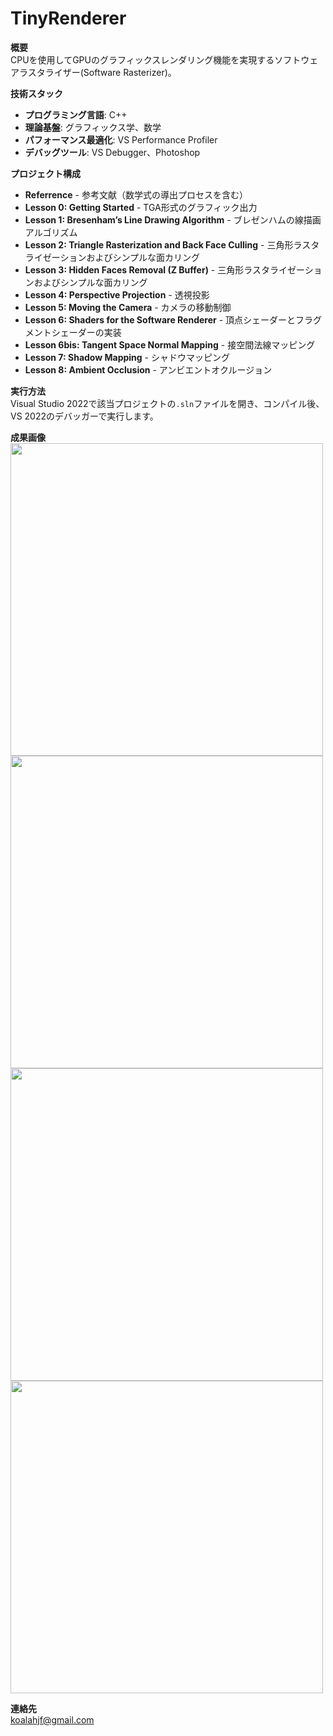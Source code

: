 
# TinyRenderer

‌**概要**‌  
CPUを使用してGPUのグラフィックスレンダリング機能を実現するソフトウェアラスタライザー(Software Rasterizer)。

‌**技術スタック**‌

-   ‌**プログラミング言語**‌: C++
-   ‌**理論基盤**‌: グラフィックス学、数学
-   ‌**パフォーマンス最適化**‌: VS Performance Profiler
-   ‌**デバッグツール**‌: VS Debugger、Photoshop

‌**プロジェクト構成**‌

-   ‌**Referrence**‌ - 参考文献（数学式の導出プロセスを含む）
-   ‌**Lesson 0: Getting Started**‌ - TGA形式のグラフィック出力
-   ‌**Lesson 1: Bresenham’s Line Drawing Algorithm**‌ - ブレゼンハムの線描画アルゴリズム
-   ‌**Lesson 2: Triangle Rasterization and Back Face Culling**‌ - 三角形ラスタライゼーションおよびシンプルな面カリング
-   ‌**Lesson 3: Hidden Faces Removal (Z Buffer)** - 三角形ラスタライゼーションおよびシンプルな面カリング
-   ‌**Lesson 4: Perspective Projection**‌ - 透視投影
-   ‌**Lesson 5: Moving the Camera**‌ - カメラの移動制御
-   ‌**Lesson 6: Shaders for the Software Renderer**‌ - 頂点シェーダーとフラグメントシェーダーの実装
-   ‌**Lesson 6bis: Tangent Space Normal Mapping**‌ - 接空間法線マッピング
-   ‌**Lesson 7: Shadow Mapping**‌ - シャドウマッピング
-   ‌**Lesson 8: Ambient Occlusion**‌ - アンビエントオクルージョン

‌**実行方法**‌  
Visual Studio 2022で該当プロジェクトの`.sln`ファイルを開き、コンパイル後、VS 2022のデバッガーで実行します。

‌**成果画像**‌  
<img src="https://github.com/user-attachments/assets/f1409e7c-a07e-4cd8-96b6-cd293e05ec2e" width="500px" />
<img src="https://github.com/user-attachments/assets/1245db56-67a8-4b16-afa5-80e58e60c745" width="500px" />
<img src="https://github.com/user-attachments/assets/28b003bf-7cfc-4d82-a07b-7d3bdfe5a6fc" width="500px" />
<img src="https://github.com/user-attachments/assets/4027e35c-b7fe-462c-8574-e2823f04de53" width="500px" />


‌**連絡先**‌  
koalahjf@gmail.com
